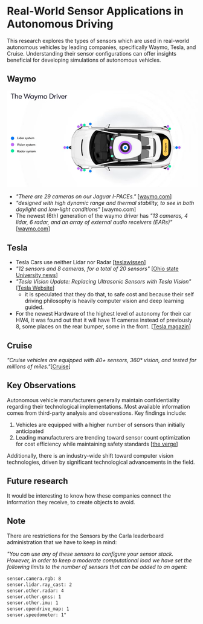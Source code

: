 # Real-World Sensor Applications in Autonomous Driving

This research explores the types of sensors which are used in real-world autonomous vehicles by leading companies, specifically Waymo, Tesla, and Cruise. Understanding their sensor configurations can offer insights beneficial for developing simulations of autonomous vehicles.

## Waymo

![alt text](../../../assets/TheWaymoDriverSensors.png)

- *"There are 29 cameras on our Jaguar I-PACEs."* [[waymo.com](https://waymo.com/waymo-driver/)]
- *"designed with high dynamic range and thermal stability, to see in both daylight and low-light conditions"* [waymo.com]
- The newest (6th) generation of the waymo driver has *"13 cameras, 4 lidar, 6 radar, and an array of external audio receivers (EARs)"* [[waymo.com](https://waymo.com/blog/2024/08/meet-the-6th-generation-waymo-driver/)]
  
## Tesla

- Tesla Cars use neither Lidar nor Radar [[teslawissen](https://teslawissen.ch/tesla-autopilot-unterschiede-der-hardware-generationen/)]
- *"12 sensors and 8 cameras, for a total of 20 sensors"* [[Ohio state University news](https://u.osu.edu/engr2367selfdrivingcars/how-does-a-self-driving-car-work-1-false/)]
- *"Tesla Vision Update: Replacing Ultrasonic Sensors with Tesla Vision"* [[Tesla Website](https://www.tesla.com/support/transitioning-tesla-vision)]
  - it is speculated that they do that, to safe cost and because their self driving philosophy is heavily computer vision and deep learning guided.
- For the newest Hardware of the highest level of autonomy for their car HW4, it was found out that it will have 11 cameras instead of previously 8, some places on the rear bumper, some in the front. [[Tesla magazin](https://teslamag.de/news/neue-autopilot-hardware-tesla-anschluesse-radar-mehr-kameras-56719)]

## Cruise

*"Cruise vehicles are equipped with 40+ sensors, 360° vision, and tested for millions of miles."*[[Cruise](https://www.getcruise.com/)]

## Key Observations

Autonomous vehicle manufacturers generally maintain confidentiality regarding their technological implementations. Most available information comes from third-party analysis and observations.
Key findings include:

1. Vehicles are equipped with a higher number of sensors than initially anticipated
2. Leading manufacturers are trending toward sensor count optimization for cost efficiency while maintaining safety standards [[the verge](https://www.theverge.com/2018/3/28/17172666/uber-self-driving-crash-sensor-lidar-email-ducey)]

Additionally, there is an industry-wide shift toward computer vision technologies, driven by significant technological advancements in the field.

## Future research

It would be interesting to know how these companies connect the information they receive, to create objects to avoid.

## Note

There are restrictions for the Sensors by the Carla leaderboard administration that we have to keep in mind:

*"You can use any of these sensors to configure your sensor stack. However, in order to keep a moderate computational load we have set the following limits to the number of sensors that can be added to an agent:*

    sensor.camera.rgb: 8
    sensor.lidar.ray_cast: 2
    sensor.other.radar: 4
    sensor.other.gnss: 1
    sensor.other.imu: 1
    sensor.opendrive_map: 1
    sensor.speedometer: 1"

